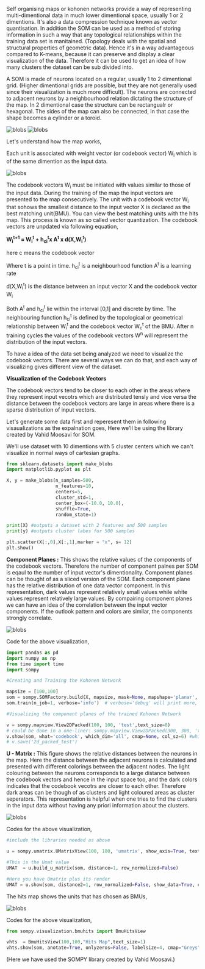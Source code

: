 Self organising maps or kohonen networks provide a way of representing multi-dimentional data in much lower dimentional space, usually 1 or 2 dimentions. It's also a data compression technique known as vector quantisation. In addition the SOM can be used as a method of storing information in such a way that any topological relationships within the training data set is manitained. (Topology deals with the spatial and structural properties of geometric data). Hence it's in a way advantageous compared to K-means, because it can preserve and display a clear visualization of the data. Therefore it can be used to get an idea of how many clusters the dataset can be sub divided into.

A SOM is made of neurons located on a regular, usually 1 to 2 dimentional grid. (Higher dimentional grids are possible, but they are not generally used since their visualization is much more difficult). The neurons are connected to adjacent neurons by a neighbourhood relation dictating the structure of the map. In 2 dimentional case the structure can be rectangualr or hexagonal. The sides of the map can also be connected, in that case the shape becomes a cylinder or a toroid. 

<img src="grids.gif" alt="blobs" class="inline"/>

<img src="shapes.gif" alt="blobs" class="inline"/>

Let's understand how the map works, 

Each unit is associated with weight vector (or codebook vector) W<sub>i</sub>  which is of the same dimention as the input data. 

<img src="Figure_10.png" alt="blobs" class="inline"/>

The codebook vectors W<sub>i</sub> must be initiated with values similar to those of the input data. During the training of the map the input vectors are presented to the map consecutively. The unit with a codebook vector W<sub>i</sub> that sohows the smallest distance to the input vector X is declared as the best matching unit(BMU). You can view the best matching units with the hits map. This process is known as so called vector quantization.
The codebook vectors are unpdated via following equation, 

**W<sub>i</sub><sup>t+1</sup> = W<sub>i</sub><sup>t</sup> + h<sub>ci</sub><sup>t</sup>x A<sup>t</sup> x d(X,W<sub>i</sub><sup>t</sup>)**

here c means the codebook vector

Where t is a point in time. 
h<sub>ci</sub><sup>t</sup> is a neighbourhood function
A<sup>t</sup> is a learning rate

d(X,W<sub>i</sub><sup>t</sup>) is the distance between an input vector X and the codebook vector W<sub>i</sub>

Both A<sup>t</sup> and h<sub>ci</sub><sup>t</sup> lie within the interval [0,1] and discrete by time.  The neighbouring function h<sub>ci</sub><sup>t</sup> is defined by the topological or geometrical relationship between W<sub>i</sub><sup>t</sup> and the codebook vector W<sub>c</sub><sup>t</sup> of the BMU. 
After n training cycles the values of the codebook vectors W<sup>n</sup> will represent the distribution of the input vectors. 

To have a idea of the data set being analyzed we need to visualize the codebook vectors. There are several ways we can do that, and each way of visualizing gives different view of the dataset. 

**Visualization of the Codebook Vectors**

The codebook vectors tend to be closer to each other in the areas where they represent input vecotrs which are distributed tensly and vice versa the distance between the codebook vectors are large in areas where there is a sparse distribution of input vectors. 

Let's generate some data first and reperesent them in following visaualizations as the expalnation goes, 
Here we'll be using the library created by Vahid Moosavi for SOM. 

We'll use dataset with 10 dimentions with 5 cluster centers which we can't visualize in normal ways of cartesian graphs.  
```python
from sklearn.datasets import make_blobs
import matplotlib.pyplot as plt

X, y = make_blobs(n_samples=500,
                  n_features=10,
                  centers=5,
                  cluster_std=1,
                  center_box=(-10.0, 10.0),
                  shuffle=True,
                  random_state=1)

print(X) #outputs a dataset with 2 features and 500 samples
print(y) #outputs cluster labes for 500 samples

plt.scatter(X[:,0],X[:,1],marker = "x", s= 12)
plt.show()
```      

**Component Planes :** 
  This shows the relative values of the components of the codebook vectors. Therefore the number of component palnes per SOM is eqaul to the number of input vector's dimentionality. Component planes can be thought of as a sliced version of the SOM. Each component plane has the relative distribution of one data vector component. 
  In this representation, dark values represent relatively small values while white values represent relatively large values. By compairing component planes we can have an idea of the correlation between the input vector components. If the outlook pattern and colors are similar, the components strongly correlate. 
  
 <img src="Figure_1.png" alt="blobs" class="inline"/>
 
 Code for the above visualization, 
 ```python
 import pandas as pd
import numpy as np
from time import time
import sompy

#Creating and Training the Kohonen Network

mapsize = [100,100]
som = sompy.SOMFactory.build(X, mapsize, mask=None, mapshape='planar', lattice='rect', normalization='var', initialization='pca', neighborhood='gaussian', training='batch', name='sompy')  # this will use the default parameters, but i can change the initialization and neighborhood methods
som.train(n_job=1, verbose='info')  # verbose='debug' will print more, and verbose=None wont print anything

#Visualizing the component planes of the trained Kohonen Network

v = sompy.mapview.View2DPacked(100, 100, 'test',text_size=8)  
# could be done in a one-liner: sompy.mapview.View2DPacked(300, 300, 'test').show(som)
v.show(som, what='codebook', which_dim='all', cmap=None, col_sz=6) #which_dim='all' default
# v.save('2d_packed_test')
```
  
**U - Matrix :**
  This figure shows the relative distances between the neurons in the map. Here the distance between the adjacent neurons is calculated and presented with different colorings between the adjacent nodes. 
  The light colouring between the neurons corresponds to a large distance between the codebook vectors and hence in the input space too, and the dark colors indicates that the codebook vecotrs are closer to each other. Therefore dark areas can be though of as clusters and light coloured areas as cluster seperators. This representation is helpful when one tries to find the clusters in the input data without having any priori information about the clusters. 

<img src="Figure_2.png" alt="blobs" class="inline"/>

Codes for the above visualization, 

```python
#include the libraries needed as above

u = sompy.umatrix.UMatrixView(100, 100, 'umatrix', show_axis=True, text_size=8, show_text=True)

#This is the Umat value
UMAT  = u.build_u_matrix(som, distance=1, row_normalized=False)

#Here you have Umatrix plus its render
UMAT = u.show(som, distance2=1, row_normalized=False, show_data=True, contooor=True, blob=False)
```
The hits map shows the units that has chosen as BMUs, 

<img src="Figure_2.png" alt="blobs" class="inline"/>

Codes for the above visualization, 

```python
from sompy.visualization.bmuhits import BmuHitsView

vhts  = BmuHitsView(100,100,"Hits Map",text_size=1)
vhts.show(som, anotate=True, onlyzeros=False, labelsize=4, cmap="Greys", logaritmic=False)
```

(Here we have used the SOMPY library created by Vahid Moosavi.)

